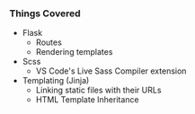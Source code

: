 ### Things Covered

- Flask
  - Routes
  - Rendering templates
- Scss
  - VS Code's Live Sass Compiler extension
- Templating (Jinja)
  - Linking static files with their URLs
  - HTML Template Inheritance

